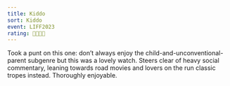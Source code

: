 ```yaml
---
title: Kiddo
sort: Kiddo
event: LIFF2023
rating: 🐍🐍🐍🐍
---
```

Took a punt on this one: don’t always enjoy the child-and-unconventional-parent subgenre but this was a lovely watch. Steers clear of heavy social commentary, leaning towards road movies and lovers on the run classic tropes instead. Thoroughly enjoyable.
